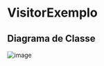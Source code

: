 # VisitorExemplo #

## Diagrama de Classe ##

![image](https://github.com/user-attachments/assets/685dd083-bdca-4cd5-a691-67465e74bd03)
